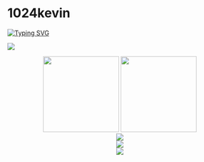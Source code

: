 ﻿# 1024kevin

<a href="https://git.io/typing-svg"><img src="https://readme-typing-svg.herokuapp.com?font=Fira+Code&pause=1000&color=19ACF7&center=true&width=435&lines=%E6%B8%B8%E9%BE%99%E5%BD%93%E5%BD%92%E6%B5%B7%EF%BC%8C%E6%B5%B7%E4%B8%8D%E8%BF%8E%E6%88%91%E8%87%AA%E6%9D%A5%E4%B9%9F" alt="Typing SVG" /></a>

![](https://img.shields.io/badge/dynamic/json?color=272626&label=Github&query=%24.data.totalSubs&suffix=followers&url=https%3A%2F%2Fapi.spencerwoo.com%2Fsubstats%2F%3Fsource%3Dgithub%26queryKey%3D1024kevin)

<div align="center">
<span>  </span>
<img height="170px" src="https://github-readme-stats.vercel.app/api?username=1024kevin" /><span>  </span><img height="170px" src="https://github-readme-stats.vercel.app/api/top-langs/?username=1024kevin&layout=compact&langs_count=8" />
<span>  </span>
</div>
<div align="center">
    <img  src="https://github-readme-streak-stats.herokuapp.com/?user=1024kevin" />
</div>
<div align="center">
    <img src="https://activity-graph.herokuapp.com/graph?username=1024kevin&theme=minimal" />
</div>
<div align="center"><img src="https://cdn.jsdelivr.net/gh/1024kevin/1024kevin/assets/github-contribution-grid-snake.svg" /></div>
